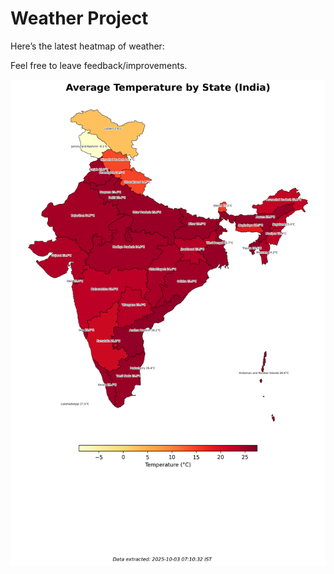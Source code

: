 # Weather Project

Here’s the latest heatmap of weather:

Feel free to leave feedback/improvements.

![India Heatmap](docs/assets/india_heatmap.png?v=DF2993)
